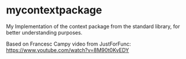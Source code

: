 # mycontextpackage
My Implementation of the context package from the standard library, for better understanding purposes.

Based on Francesc Campy video from JustForFunc: https://www.youtube.com/watch?v=8M90t0KvEDY
